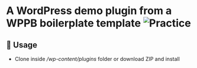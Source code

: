 # A WordPress demo plugin from a WPPB boilerplate template  ![Practice](https://cdn.rawgit.com/sindresorhus/awesome/d7305f38d29fed78fa85652e3a63e154dd8e8829/media/badge.svg)

## 🏁 Usage

- Clone inside */wp-content/plugins* folder or download ZIP and install
